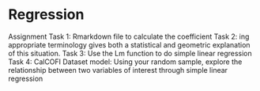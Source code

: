 # Regression
Assignment
Task 1: Rmarkdown file to calculate the coefficient
Task 2: ing appropriate terminology gives both a statistical and geometric explanation of this situation.
Task 3: Use the Lm function to do simple linear regression
Task 4: CalCOFI Dataset model: Using your random sample, explore the relationship between two variables of interest through simple linear regression
